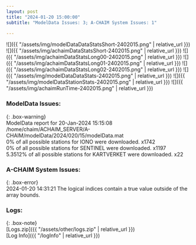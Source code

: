 ```yaml
---
layout: post
title: "2024-01-20 15:00:00"
subtitle: "ModelData Issues: 3; A-CHAIM System Issues: 1"

---
```


![]({{ "/assets/img/modelDataDataStatsShort-2402015.png" | relative_url }})
![]({{ "/assets/img/achaimDataStatsShort-2402015.png" | relative_url }})
![]({{ "/assets/img/achaimDataStatsLong00-2402015.png" | relative_url }})
![]({{ "/assets/img/achaimDataStatsLong01-2402015.png" | relative_url }})
![]({{ "/assets/img/achaimDataStatsLong02-2402015.png" | relative_url }})
![]({{ "/assets/img/modelDataDataStats-2402015.png" | relative_url }})
![]({{ "/assets/img/modelDataStationStats-2402015.png" | relative_url }})
![]({{ "/assets/img/achaimRunTime-2402015.png" | relative_url }})


### ModelData Issues:  
  
{: .box-warning}  
 ModelData report for 20-Jan-2024 15:15:08   
 /home/chaim/ACHAIM_SERVER/A-CHAIM/modelData/2024/020/15/modelData.mat   
 0% of all possible stations for IONO were downloaded. x1742   
 0% of all possible stations for SENTINEL were downloaded. x1197   
 5.3512% of all possible stations for KARTVERKET were downloaded. x22   
  
### A-CHAIM System Issues:  
  
{: .box-error}  
2024-01-20 14:31:21 The logical indices contain a true value outside of the array bounds.  

### Logs:  
  
{: .box-note}  
[Logs.zip]({{ "/assets/other/logs.zip" | relative_url }})  
[Log Info]({{ "/logInfo" | relative_url }})  
